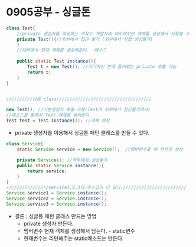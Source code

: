 # 0905공부 - 싱글톤

```java
class Test{
    //private 생성자를 작성하는 이유는 개발자의 의도대로만 객체를 생성해서 사용할 수 있도록 한다.
    private Test(){//외부에서 접근 불가 (외부에서 직접 생성불가)
    }
    //내부에서 현재 객체를 생성해준다. -메소드
    
    public static Test instance(){
        Test t = new Test(); //자기자신 안에 들어있는 private 호출 가능
        return t;
    }
}


//////////다른 class////////////////////////////////////

new Test(); //기본생성자 호출-오류(Test가 외부에서 접근불가여서)
//메소드를 통해서 Test 객체를 얻어온다.
Test test = Test.instance)(); //객체 생성
```

- private 생성자를 이용해서 싱글톤 패턴 클래스를 만들 수 있다.

```java
class Service{
    static Service service = new Service();  //멤버변수를 딱 한번만 생성

    private Service(); //외부에서 생성불가
    public static Service instance(){
        return service;
    }
}
////////////////service1,2,3의 주소값이 다 같다.////////////////////////
Service service1 = Service.instance(); 
Service service2 = Service.instance(); 
Service service3 = Service.instance(); 
```

- 결론 :  싱글통 패턴 클래스 만드는 방법
  - private 생성자 만든다.
  - 멤버변수 현재 객체를 생성해서 담는다.  - static변수
  - 현재변수는 리턴해주는 static메소드는 만든다.

